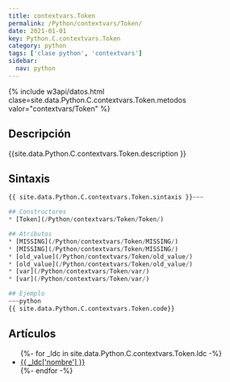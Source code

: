 ```yaml
---
title: contextvars.Token
permalink: /Python/contextvars/Token/
date: 2021-01-01
key: Python.C.contextvars.Token
category: python
tags: ['clase python', 'contextvars']
sidebar: 
  nav: python
---
```


{% include w3api/datos.html clase=site.data.Python.C.contextvars.Token.metodos valor="contextvars/Token" %}

## Descripción
{{site.data.Python.C.contextvars.Token.description }}

## Sintaxis
~~~python
{{ site.data.Python.C.contextvars.Token.sintaxis }}~~~

## Constructores
* [Token](/Python/contextvars/Token/Token/)

## Atributos
* [MISSING](/Python/contextvars/Token/MISSING/)
* [MISSING](/Python/contextvars/Token/MISSING/)
* [old_value](/Python/contextvars/Token/old_value/)
* [old_value](/Python/contextvars/Token/old_value/)
* [var](/Python/contextvars/Token/var/)
* [var](/Python/contextvars/Token/var/)

## Ejemplo
~~~python
{{ site.data.Python.C.contextvars.Token.code}}
~~~

## Artículos
<ul>
{%- for _ldc in site.data.Python.C.contextvars.Token.ldc -%}
   <li>
       <a href="{{_ldc['url'] }}">{{ _ldc['nombre'] }}</a>
   </li>
{%- endfor -%}
</ul>
